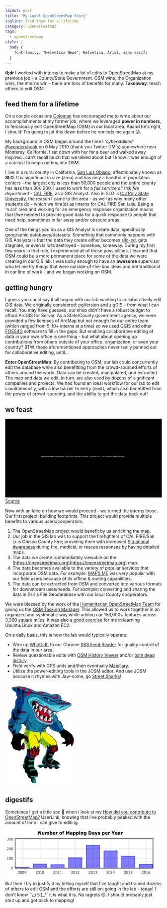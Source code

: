 ```yaml
---
layout: post
title: "My Local OpenStreetMap Story"
tagline: feed them for a lifetime
category: openstreetmap
tags:
  - openstreetmap
style: |
  body {
    font-family: "Helvetica Neue", Helvetica, Arial, sans-serif;
  }
---
```


**tl;dr** I worked with interns to make a lot of edits to OpenStreetMap at my previous job - a County/State Government. OSM wins, the Organization wins, the interns win - there are tons of benefits for many. **Takeaway**: teach others to edit OSM.

## feed them for a lifetime

On a couple occasions [Coleman](http://www.colemanm.org/) has encouraged me to write about our accomplishments at my former job, where we leveraged **power in numbers**, to ferociously edit OpenStreetMap (OSM) in our local area. Aaand he's right, I should! I'm going to jot this down before he reminds me again 😜.

My background in OSM began around the time I '_cyberstalked_' [@wonderchook](https://twitter.com/wonderchook) on 6 May 2010 (thank you Twitter DM's) somewhere near Monterey, California. I sat down with her for a beer and walked away inspired...can't recall much that we talked about but I know it was enough of a catalyst to begin getting into OSM.

I live in a rural county in California, [San Luis Obispo](https://en.wikipedia.org/wiki/San_Luis_Obispo_County,_California), affectionately known as **SLO**. It is significant in size (area) and has only a handful of population centers - the largest city is less than 50,000 people and the entire county has less than 300,000. I used to work for a _full service all risk fire department_ - [CAL FIRE](https://en.wikipedia.org/wiki/California_Department_of_Forestry_and_Fire_Protection), as a GIS Analyst. Also in SLO is [Cal Poly State University](https://en.wikipedia.org/wiki/California_Polytechnic_State_University), the reason I came to the area - as well as why many other students do - which we hire(d) as interns for CAL FIRE San Luis. Being a 'rural' area and working for an emergency response organization means that I/we needed to provide good data for a quick response to people that need help, sometimes in far away and/or obscure areas.

One of the things you do as a GIS Analyst is create data, specifically geographic databases/datasets. Something that commonly happens with GIS Analysts is that the data they create either becomes [silo-ed](https://en.wikipedia.org/wiki/Information_silo), gets stagnate, or even is lost/destroyed - somehow, someway. During my first few years in that role, I experienced all of those possibilities. I learned that OSM could be a more permanent place for _some_ of the data we were creating in our GIS lab. I was lucky enough to have an **awesome** supervisor who let me try things that were outside-of-the-box ideas and not traditional in our line of work - and we began working on OSM.

## getting hungry

I guess you could say it all began with our lab wanting to collaboratively edit GIS data. We originally considered: pgVersion and zigGIS - from what I can recall. You may have guessed, our shop didn't have a robust budget to afford ArcGIS for Server. As a State/County government agency, we were provided a few licenses of ArcMap but not enough for our entire team (which ranged from 5-10+ interns at a time) so we used QGIS and other [FOSS4G](https://wiki.osgeo.org/wiki/FOSS4G) software to fill in the gaps. But enabling collaborative editing of data in your own office is one thing - but what about opening up contributions from others outside of your office, organization, or even your country? BTW, those aforementioned approaches never really panned out for collaborative editing, until...

**Enter OpenStreetMap**: By contributing to OSM, our lab could concurrently edit the database while also benefitting from the crowd-sourced efforts of others around the world. Data can be created, manipulated, and extracted. The map and data _we_ edit, in turn, are also used by dozens of significant companies and projects. We had  found an ideal workflow for our lab to edit simultaneously, with a low barrier to entry (cost), which also benefitted from the power of crowd-sourcing, and the ability to get the data back out!

## we feast

![OSM edits from 2009 until now](/assets/img/slo-osm-analytics.gif) [Source](http://osm-analytics.org/#/compare/polygon:noh%60V_%7DatEo%7DjGu%7DBvyzCgohDlmfC%7BSbmvAt%7D%40/2009...now/buildings)

Now with an idea on how we would proceed - we turned the interns loose. Our first project: building footprints. This project would provide multiple benefits to various users/cooperators.

1. The OpenStreetMap project would benefit by us enriching the map.
2. Our job in the GIS lab was to support the firefighters of CAL FIRE/San Luis Obispo County Fire; providing them with increased [Situational Awareness](https://en.wikipedia.org/wiki/Situation_awareness) during fire, medical, or rescue responses by having detailed maps.
3. The data we create is immediately viewable on the [https://openstreetmap.org](https://openstreetmap.org) map.
4. The data becomes available to the variety of popular services that incorporate OSM data. _For example_: [MAPS.ME](https://maps.me) was very popular with our field users because of its offline & routing capabilities.
5. The data can be extracted from OSM and converted into various formats for downstream uses/needs. _For example_: converting and sharing the data in Esri's File Geodatabase with our local County cooperators.

We were blessed by the work of the [Humanitarian OpenStreetMap Team](https://hotosm.org/) for giving us the [OSM Tasking Manager](https://github.com/hotosm/osm-tasking-manager2). This allowed us to work together in an organized and systematic way while adding our 150,000+ features across 3,300 square miles. It was also a [good exercise](http://joelarson.com/openstreetmap/2015/10/13/OSM-Task-Manager.html) for me in learning Ubuntu/Linux and Amazon EC2.

On a daily basis, this is how the lab would typically operate:

* Wire up [WhoDidIt](http://wiki.openstreetmap.org/wiki/Quality_assurance#WhoDidIt) to our Chrome [RSS Feed Reader](https://chrome.google.com/webstore/detail/rss-feed-reader/pnjaodmkngahhkoihejjehlcdlnohgmp?hl=en) for quality control of the data in our area.
* Review questionable edits with [OSM History Viewer](http://wiki.openstreetmap.org/wiki/OSM_History_Viewer) and/or [osm deep history](https://github.com/osmlab/osm-deep-history).
* Field verify with GPS units and/then eventually [Mapillary](http://www.mapillary.com/).
* Utilize the power-editing tools in the JOSM editor. And use JOSM because it rhymes with Jaw-some, go [Street Sharks](https://www.youtube.com/watch?v=NqGQyMF5a_0)!

![A ferocious Street Shark](/assets/img/street-sharks.jpg)

## digestifs

Sometimes I get a little sad 🙁 when I look at my [How did you contribute to OpenStreetMap?](http://hdyc.neis-one.org/?j03lar50n) UserLink, knowing that I've probably peaked with the amount of time I can give to editing.

![mapping days by year for j03lar50n's OSM edits](/assets/img/mapping-days-j03lar50n.png)

But then I try to justify it by telling myself that I've taught and trained dozens of others to edit OSM and the efforts are still on-going in the lab - today! I don't know ¯\\\_(ツ)\_/¯ it is what it is. No ragrets 😉. I should probably just shut up and get back to mapping!
